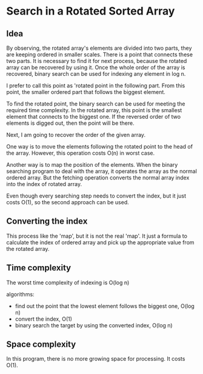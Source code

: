 # Search in a Rotated Sorted Array

## Idea

By observing, the rotated array's elements are divided into two parts, 
they are keeping ordered in smaller scales. There is a point that connects 
these two parts. It is necessary to find it for next process, because the 
rotated array can be recovered by using it. Once the whole order of the array 
is recovered, binary search can be used for indexing any element in log n.

I prefer to call this point as 'rotated point in the following part. From 
this point, the smaller ordered part that follows the biggest element. 

To find the rotated point, the binary search can be used for meeting the required 
time complexity. In the rotated array, this point is the smallest element that 
connects to the biggest one. If the reversed order of two elements is digged out, 
then the point will be there. 

Next, I am going to recover the order of the given array.

One way is to move the elements following the rotated point to the head of the 
array. However, this operation costs O(n) in worst case. 

Another way is to map the position of the elements. When the binary searching 
program to deal with the array, it operates the array as the normal ordered array. 
But the fetching operation converts the normal array index into the index of rotated
array. 

Even though every searching step needs to convert the index, but it just costs O(1), 
so the second approach can be used. 

## Converting the index

This process like the 'map', but it is not the real 'map'. It just a formula to 
calculate the index of ordered array and pick up the appropriate value from the 
rotated array. 

## Time complexity

The worst time complexity of indexing is O(log n)

algorithms:
 - find out the point that the lowest element follows the biggest one, O(log n)
 - convert the index, O(1)
 - binary search the target by using the converted index, O(log n)

## Space complexity

In this program, there is no more growing space for processing. It costs O(1).
